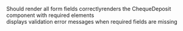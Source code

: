 Should render all form fields correctlyrenders the ChequeDeposit component with required elements  
displays validation error messages when required fields are missing
